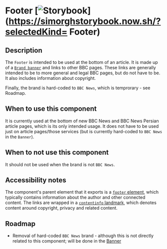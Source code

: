 # Footer [![Storybook](https://github.com/storybooks/press/blob/master/badges/storybook.svg)](https://simorghstorybook.now.sh/?selectedKind= Footer)


## Description

The `Footer` is intended to be used at the bottom of an article. It is made up of a [`Brand banner`](https://github.com/BBC-News/simorgh/blob/footer-readme/src/app/components/Banner/index.jsx) and links to other BBC pages. These links are generally intended to be to more general and legal BBC pages, but do not have to be. It also includes information about copyright. 

Finally, the brand is hard-coded to `BBC News`, which is temprorary - see Roadmap.

## When to use this component

It is currently used at the bottom of new BBC News and BBC News Persian article pages, which is its only intended usage. It does not have to be used just on article pages/those services (but is currently hard-coded to `BBC News` in the `Banner`).

## When to not use this component

It should not be used when the brand is not `BBC News`.

## Accessibility notes

The component's parent element that it exports is a [`footer` element](https://developer.mozilla.org/en-US/docs/Web/HTML/Element/footer), which typically contains information about the author and other connected content. The links are wrapped in a [`contentinfo` landmark](https://www.w3.org/TR/wai-aria-practices/examples/landmarks/contentinfo.html), which denotes content around copyright, privacy and related content.

## Roadmap
- Removal of hard-coded `BBC News` brand - although this is not directly related to this component; will be done in the [Banner](https://github.com/BBC-News/simorgh/blob/footer-readme/src/app/components/Banner/index.jsx)
